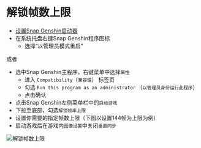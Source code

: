 # 解锁帧数上限

- [设置Snap Genshin启动器](./game-launcher.md)
- 在系统托盘右键Snap Genshin程序图标
    - 选择“以管理员模式重启”

或者
- 选中Snap Genshin主程序，右键菜单中选择`属性`
    - 进入 `Compatibility`（`兼容性`） 标签页
    - 勾选 `Run this program as an administrator` （`以管理员身份运行此程序`）
    - 点击确认
- 点击Snap Genshin左侧菜单栏中的`启动游戏`
- 下拉至底部，勾选`解锁帧率上限`
- 设置你需要的指定帧数上限（下图以设置144帧为上限为例）
- 启动游戏后在游戏内`图像设置`中关闭`垂直同步`

![解锁帧数上限](https://img.snapgenshin.com/imgs/2022/03/7e3881bfa0f95341.png)
